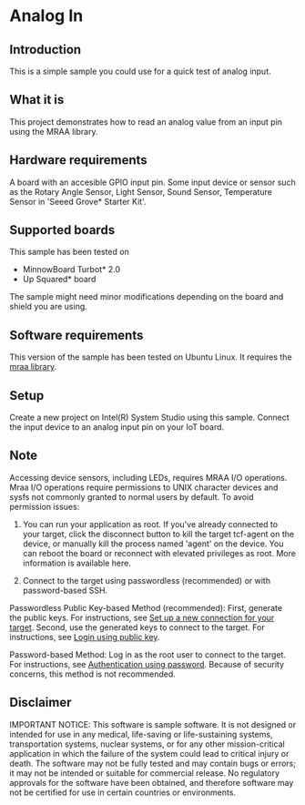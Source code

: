 # Analog In


## Introduction
This is a simple sample you could use for a quick test of analog input.

## What it is

This project demonstrates how to read an analog value from an input pin using the MRAA library.

## Hardware requirements

A board with an accesible GPIO input pin.
Some input device or sensor such as the Rotary Angle Sensor, Light Sensor, Sound Sensor, Temperature Sensor in 'Seeed Grove* Starter Kit'.

## Supported boards

This sample has been tested on
- MinnowBoard Turbot* 2.0
- Up Squared* board

The sample might need minor modifications depending on the board and shield you are using.

## Software requirements
This version of the sample has been tested on Ubuntu Linux. It requires the [mraa library](https://github.com/intel-iot-devkit/mraa). 

## Setup
Create a new project on Intel(R) System Studio using this sample. 
Connect the input device to an analog input pin on your IoT board.

## Note
 
Accessing device sensors, including LEDs, requires MRAA I/O operations. Mraa I/O operations require permissions to UNIX character devices and sysfs not commonly granted to normal users by default. To avoid permission issues:

1. You can run your application as root. If you've already connected to your target, click the disconnect button to kill the target tcf-agent on the device, or manually kill the process named 'agent' on the device. You can reboot the board or reconnect with elevated privileges as root. More information is available here.

2. Connect to the target using passwordless (recommended) or with password-based SSH.

Passwordless Public Key-based Method (recommended):
First, generate the public keys. For instructions, see [Set up a new connection for your target](https://software.intel.com/en-us/developing-projects-with-intel-system-studio-c-2019-beta-creating-an-ssh-connection). 
Second, use the generated keys to connect to the target. For instructions, see [Login using public key](https://software.intel.com/en-us/developing-projects-with-intel-system-studio-c-2019-beta-connecting-to-target).

Password-based Method: 
Log in as the root user to connect to the target. For instructions, see [Authentication using password](https://software.intel.com/en-us/developing-projects-with-intel-system-studio-c-2019-beta-connecting-to-target). Because of security concerns, this method is not recommended.

## Disclaimer
IMPORTANT NOTICE: This software is sample software. It is not designed or intended for use in any medical, life-saving or life-sustaining systems, transportation systems, nuclear systems, or for any other mission-critical application in which the failure of the system could lead to critical injury or death. The software may not be fully tested and may contain bugs or errors; it may not be intended or suitable for commercial release. No regulatory approvals for the software have been obtained, and therefore software may not be certified for use in certain countries or environments.
